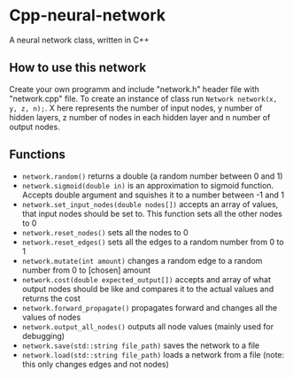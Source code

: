 # Cpp-neural-network
A neural network class, written in C++

## How to use this network
Create your own programm and include "network.h" header file with "network.cpp" file. To create an instance of class run `Network network(x, y, z, n);`. X here represents the number of input nodes, y number of hidden layers, z number of nodes in each hidden layer and n number of output nodes.

## Functions
* `network.random()` returns a double (a random number between 0 and 1)
* `network.sigmoid(double in)` is an approximation to sigmoid function. Accepts double argument and squishes it to a number between -1 and 1
* `network.set_input_nodes(double nodes[])` accepts an array of values, that input nodes should be set to. This function sets all the other nodes to 0
* `network.reset_nodes()` sets all the nodes to 0
* `network.reset_edges()` sets all the edges to a random number from 0 to 1
* `network.mutate(int amount)` changes a random edge to a random number from 0 to [chosen] amount
* `network.cost(double expected_output[])` accepts and array of what output nodes should be like and compares it to the actual values and returns the cost
* `network.forward_propagate()` propagates forward and changes all the values of nodes
* `network.output_all_nodes()` outputs all node values (mainly used for debugging)
* `network.save(std::string file_path)` saves the network to a file
* `network.load(std::string file_path)` loads a network from a file (note: this only changes edges and not nodes)
